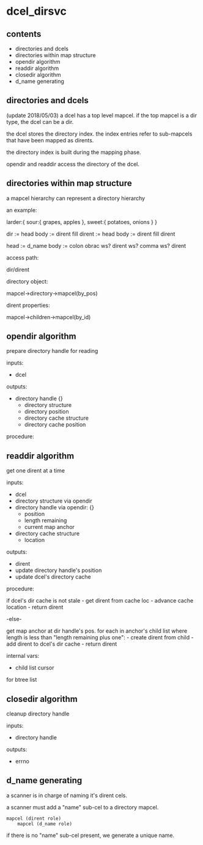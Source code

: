 








dcel_dirsvc
===========


contents
--------
- directories and dcels
- directories within map structure
- opendir algorithm
- readdir algorithm
- closedir algorithm
- d_name generating


directories and dcels
---------------------
(update 2018/05/03)
a dcel has a top level mapcel.
if the top mapcel is a dir type, the dcel can be a dir.

the dcel stores the directory index.  the index entries refer to sub-mapcels that have been mapped as dirents.

the directory index is built during the mapping phase.

opendir and readdir access the directory of the dcel.



directories within map structure
--------------------------------
a mapcel hierarchy can represent a directory hierarchy

an example:

  larder:{ sour:{ grapes, apples }, sweet:{ potatoes, onions } }

  dir
  :=
  head body
       :=
       dirent fill dirent
        :=
  head body
       :=
       dirent fill dirent

  head := d_name 
  body := colon obrac ws? dirent ws? comma ws? dirent

access path:

  dir/dirent


directory object:

  mapcel->directory->mapcel(by_pos)


dirent properties:

  mapcel->children->mapcel(by_id)


opendir algorithm
-----------------
prepare directory handle for reading

inputs:
- dcel

outputs:
- directory handle {}
  - directory structure
  - directory position
  - directory cache structure
  - directory cache position

procedure:




readdir algorithm
-----------------
get one dirent at a time

inputs:
- dcel
- directory structure via opendir
- directory handle via opendir: {}
    - position
    - length remaining
    - current map anchor
- directory cache structure
    - location

outputs:
- dirent
- update directory handle's position
- update dcel's directory cache


procedure:

if dcel's dir cache is not stale
    - get dirent from cache loc
    - advance cache location
    - return dirent

-else-

get map anchor at dir handle's pos.
for each in anchor's child list where length is less than "length remaining plus one":
    - create dirent from child
    - add dirent to dcel's dir cache
    - return dirent

internal vars:
- child list cursor

for btree list




closedir algorithm
------------------
cleanup directory handle

inputs:
- directory handle

outputs:
- errno



d_name generating
-----------------

a scanner is in charge of naming it's dirent cels.

a scanner must add a "name" sub-cel to a directory mapcel.

    mapcel (dirent role)
        mapcel (d_name role)

if there is no "name" sub-cel present, we generate a unique name.



